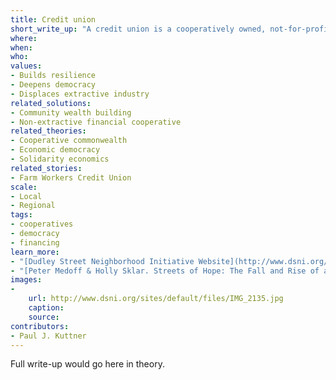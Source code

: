 ```yaml
---
title: Credit union
short_write_up: "A credit union is a cooperatively owned, not-for-profit financial institution that offers banking, loans, and other financial services to members. Often focused on one or more specific populations such as workers at a company or residents in a neighborhood, credit unions are a vital alternative to large corporate banks — a value highlighted in the 2008 crash, during which U.S. credit unions saw relative stability while many banks were bailed out with massive infusions of public money. While not all credit unions live up to their promise, the institution is  structurally democratic, with each member having an equal vote in governance decisions. Credit unions can be an integral part of community-based development efforts, offering low-cost, locally accountable financial services."
where: 
when:  
who: 
values:
- Builds resilience
- Deepens democracy
- Displaces extractive industry
related_solutions:
- Community wealth building
- Non-extractive financial cooperative
related_theories:
- Cooperative commonwealth
- Economic democracy
- Solidarity economics
related_stories:
- Farm Workers Credit Union
scale:
- Local
- Regional
tags:
- cooperatives
- democracy
- financing
learn_more:
- "[Dudley Street Neighborhood Initiative Website](http://www.dsni.org/)"
- "[Peter Medoff & Holly Sklar. Streets of Hope: The Fall and Rise of an Urban Neighborhood. South End Press, 1994.](http://www.southendpress.org/2004/items/StreetsHope)"
images:
-
    url: http://www.dsni.org/sites/default/files/IMG_2135.jpg
    caption:
    source:
contributors:
- Paul J. Kuttner
---
```

Full write-up would go here in theory.
